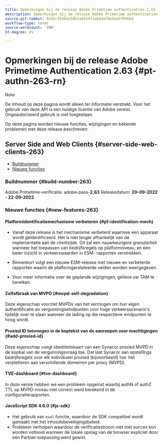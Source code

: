 ```yaml
---
title: Opmerkingen bij de release Adobe Primetime authentication 2.63
description: Opmerkingen bij de release Adobe Primetime authentication 2.63
source-git-commit: 02ebc3548a254b2a6554f1ab34afbb3ea5f09bb8
workflow-type: tm+mt
source-wordcount: '296'
ht-degree: 0%

---
```


# Opmerkingen bij de release Adobe Primetime Authentication 2.63 {#pt-authn-263-rn}

>[!NOTE]
>
>De inhoud op deze pagina wordt alleen ter informatie verstrekt. Voor het gebruik van deze API is een huidige licentie van Adobe vereist. Ongeautoriseerd gebruik is niet toegestaan.

Op deze pagina worden nieuwe functies, wijzigingen en bekende problemen met deze release beschreven:

## Server Side and Web Clients {#server-side-web-clients-263}

* [Buildnummer](#build-number)
* [Nieuwe functies](#new-features)

### Buildnummer {#build-number-263}

Adobe Primetime-verificatie: adobe-pass-**2,63**
Releasedatum: **20-09-2022 - 22-09-2022**

### Nieuwe functies {#new-features-263}

#### Platformidentificatiemechanisme verbeteren {#pf-identification-mech}

* Vanaf deze release is het mechanisme verbeterd waarmee een apparaat wordt geïdentificeerd. Het is niet langer afhankelijk van de implementatie aan de clientzijde. Dit zal een nauwkeurigere granulariteit wanneer het toepassen van bedrijfsregels op platformniveau, en een beter inzicht in verkeerswaarden in ESM- rapporten verstrekken.

* Binnenkort volgt een nieuwe ESM-release met nieuwe en verbeterde rapporten waarin de platformgerelateerde velden worden weergegeven.

* Voor meer informatie over de geplande wijzigingen, gelieve uw TAM te bereiken.

#### Zelfafbraak van MVPD {#mvpd-self-degradation}

Deze eigenschap voorziet MVPDs van het vermogen om hun eigen authentificatie en vergunningseindpunten voor hoge verkeersscenario&#39;s tijdelijk over te slaan wanneer de lading op die respectieve eindpunten te hoog wordt.


#### Proxied ID toevoegen in de koptekst van de aanroepen voor machtigingen {#add-proxied-id}

Deze eigenschap voegt identiteitskaart van een Synacor proxied MVPD in de kopbal van de vergunningsvraag toe. Dat laat Synacor aan opstellings bedrijfsregels voor elk individueel proxied (bijvoorbeeld) toe. het verpletteren aan verschillende domeinen per proxy (MVPD).


#### TVE-dashboard {#tve-dashboard}

In deze versie hebben we een probleem opgelost waarbij authN of authZ TTL op MVPD-niveau niet correct werd berekend in de configuratierapporten.


#### JavaScript SDK 4.6.0 {#js-sdk}

* Het gebruik van `eval` functie, waardoor de SDK compatibel wordt gemaakt met het inhoudsbeveiligingsbeleid.
* Probleem verholpen waardoor de verificatiestroom niet met succes kon worden voltooid wanneer de lokale opslag van de browser expliciet door een Partner-toepassing werd gewist.
